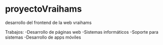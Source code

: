 # proyectoVraihams

desarrollo del frontend de la web vraihams

Trabajos: 
-Desarrollo de páginas web
-Sistemas informáticos
-Soporte para sistemas
-Desarrollo de apps móviles
